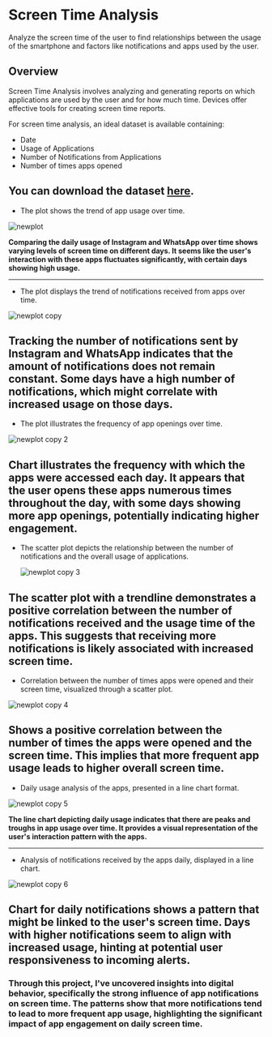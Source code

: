# Screen Time Analysis
Analyze the screen time of the user to find relationships between the usage of the smartphone and factors like notifications and apps used by the user.

## Overview

Screen Time Analysis involves analyzing and generating reports on which applications are used by the user and for how much time. Devices offer effective tools for creating screen time reports.  


For screen time analysis, an ideal dataset is available containing:  

- Date
- Usage of Applications
- Number of Notifications from Applications
- Number of times apps opened

You can download the dataset [here](https://www.kaggle.com/datasets/ruchi798/analyzing-screen-time).  
---

- The plot shows the trend of app usage over time.

![newplot](https://github.com/BhavyaChawlaGit/Screen-Time-Analysis-using-Python/assets/112718303/ee3f9204-9e49-45bb-9a4e-41c70fc1e67c)

**Comparing the daily usage of Instagram and WhatsApp over time shows varying levels of screen time on different days. It seems like the user's interaction with these apps fluctuates significantly, with certain days showing high usage.**

---

- The plot displays the trend of notifications received from apps over time.

![newplot copy](https://github.com/BhavyaChawlaGit/Screen-Time-Analysis-using-Python/assets/112718303/c805d1ac-178b-4d7d-a557-e10ed00040d8)

**Tracking the number of notifications sent by Instagram and WhatsApp indicates that the amount of notifications does not remain constant. Some days have a high number of notifications, which might correlate with increased usage on those days.**
---

- The plot illustrates the frequency of app openings over time.  

![newplot copy 2](https://github.com/BhavyaChawlaGit/Screen-Time-Analysis-using-Python/assets/112718303/f847f09d-e9fb-40bf-ae99-2f9656714df9)

**Chart illustrates the frequency with which the apps were accessed each day. It appears that the user opens these apps numerous times throughout the day, with some days showing more app openings, potentially indicating higher engagement.**
---
- The scatter plot depicts the relationship between the number of notifications and the overall usage of applications.  

  ![newplot copy 3](https://github.com/BhavyaChawlaGit/Screen-Time-Analysis-using-Python/assets/112718303/a17b0849-429e-42bb-89e9-de2e3bb32de9)

**The scatter plot with a trendline demonstrates a positive correlation between the number of notifications received and the usage time of the apps. This suggests that receiving more notifications is likely associated with increased screen time.**
---

- Correlation between the number of times apps were opened and their screen time, visualized through a scatter plot.  

![newplot copy 4](https://github.com/BhavyaChawlaGit/Screen-Time-Analysis-using-Python/assets/112718303/c3d1abba-6c22-43a8-b078-1059a0500ca6)

**Shows a positive correlation between the number of times the apps were opened and the screen time. This implies that more frequent app usage leads to higher overall screen time.**
---

- Daily usage analysis of the apps, presented in a line chart format.  

![newplot copy 5](https://github.com/BhavyaChawlaGit/Screen-Time-Analysis-using-Python/assets/112718303/a6885d81-a18b-405d-b3ce-d1d008ebb109)

**The line chart depicting daily usage indicates that there are peaks and troughs in app usage over time. It provides a visual representation of the user's interaction pattern with the apps.**

---
- Analysis of notifications received by the apps daily, displayed in a line chart.

![newplot copy 6](https://github.com/BhavyaChawlaGit/Screen-Time-Analysis-using-Python/assets/112718303/90de61e2-23d2-4dbb-8fdc-ce1087f89d65)

**Chart for daily notifications shows a pattern that might be linked to the user's screen time. Days with higher notifications seem to align with increased usage, hinting at potential user responsiveness to incoming alerts.**
---

### Through this project, I've uncovered insights into digital behavior, specifically the strong influence of app notifications on screen time. The patterns show that more notifications tend to lead to more frequent app usage, highlighting the significant impact of app engagement on daily screen time.


